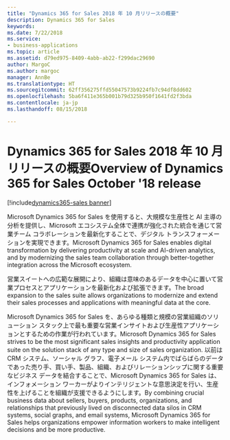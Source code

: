 ```yaml
---
title: "Dynamics 365 for Sales 2018 年 10 月リリースの概要"
description: Dynamics 365 for Sales
keywords: 
ms.date: 7/22/2018
ms.service:
- business-applications
ms.topic: article
ms.assetid: d79ed975-8409-4abb-ab22-f299dac29690
author: MargoC
ms.author: margoc
manager: AnnBe
ms.translationtype: HT
ms.sourcegitcommit: 62ff356275ffd55047573b9224fb7c94df8dd602
ms.openlocfilehash: 5ba6f411e365b001b79d325b950f1641fd2f3bda
ms.contentlocale: ja-jp
ms.lasthandoff: 08/15/2018

---
```


#  <a name="overview-of-dynamics-365-for-sales-october-18-release"></a><span data-ttu-id="834b7-103">Dynamics 365 for Sales 2018 年 10 月リリースの概要</span><span class="sxs-lookup"><span data-stu-id="834b7-103">Overview of Dynamics 365 for Sales October '18 release</span></span>

[!include[dynamics365-sales banner](../includes/dynamics365-sales.md)]




<span data-ttu-id="834b7-104">Microsoft Dynamics 365 for Sales を使用すると、大規模な生産性と AI 主導の分析を提供し、Microsoft エコシステム全体で連携が強化された統合を通じて営業チーム コラボレーションを最新化することで、デジタル トランスフォーメーションを実現できます。</span><span class="sxs-lookup"><span data-stu-id="834b7-104">Microsoft Dynamics 365 for Sales enables digital transformation by delivering productivity at scale and AI-driven analytics, and by modernizing the sales team collaboration through better-together integration across the Microsoft ecosystem.</span></span>

<span data-ttu-id="834b7-105">営業スイートへの広範な展開により、組織は意味のあるデータを中心に置いて営業プロセスとアプリケーションを最新化および拡張できます。</span><span class="sxs-lookup"><span data-stu-id="834b7-105">The broad expansion to the sales suite allows organizations to modernize and extend their sales processes and applications with meaningful data at the core.</span></span>

<span data-ttu-id="834b7-106">Microsoft Dynamics 365 for Sales を、あらゆる種類と規模の営業組織のソリューション スタック上で最も重要な営業インサイトおよび生産性アプリケーションとするための作業が行われています。</span><span class="sxs-lookup"><span data-stu-id="834b7-106">Microsoft Dynamics 365 for Sales strives to be the most significant sales insights and productivity application suite on the solution stack of any type and size of sales organization.</span></span> <span data-ttu-id="834b7-107">以前は CRM システム、ソーシャル グラフ、電子メール システム内でばらばらのデータであった売り手、買い手、製品、組織、およびリレーションシップに関する重要なビジネス データを結合することで、Microsoft Dynamics 365 for Sales は、インフォメーション ワーカーがよりインテリジェントな意思決定を行い、生産性を上げることを組織が支援できるようにします。</span><span class="sxs-lookup"><span data-stu-id="834b7-107">By combining crucial business data about sellers, buyers, products, organizations, and relationships that previously lived on disconnected data silos in CRM systems, social graphs, and email systems, Microsoft Dynamics 365 for Sales helps organizations empower information workers to make intelligent decisions and be more productive.</span></span>


